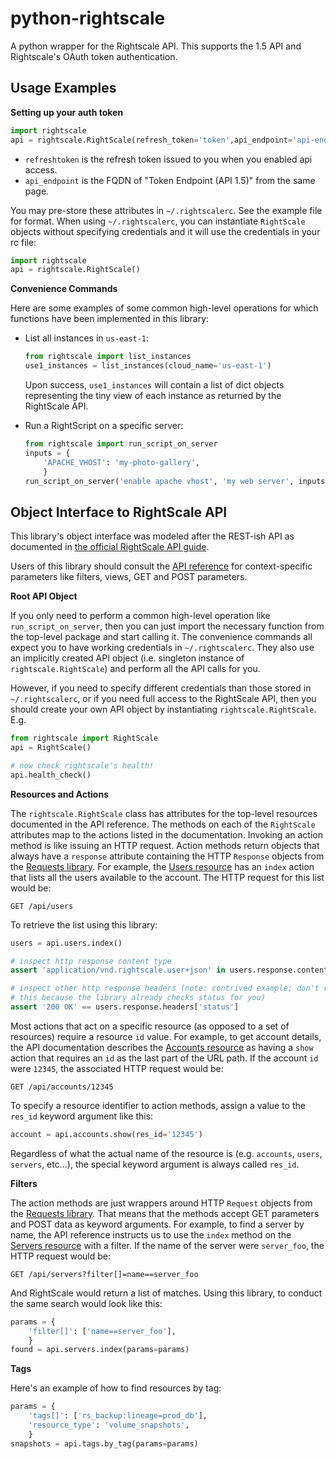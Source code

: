 python-rightscale
=================

A python wrapper for the Rightscale API.  This supports the 1.5 API and Rightscale's OAuth token authentication.


Usage Examples
--------------

**Setting up your auth token**

```python
import rightscale
api = rightscale.RightScale(refresh_token='token',api_endpoint='api-endpoint')
```

- `refreshtoken` is the refresh token issued to you when you enabled api access.
- `api_endpoint` is the FQDN of "Token Endpoint (API 1.5)" from the same page.

You may pre-store these attributes in `~/.rightscalerc`.  See the example file for format.  When using `~/.rightscalerc`, you can instantiate `RightScale` objects without specifying credentials and it will use the credentials in your rc file:

```python
import rightscale
api = rightscale.RightScale()
```

**Convenience Commands**

Here are some examples of some common high-level operations for which functions have been implemented in this library:

- List all instances in `us-east-1`:

  ```python
  from rightscale import list_instances
  use1_instances = list_instances(cloud_name='us-east-1')
  ```

  Upon success, `use1_instances` will contain a list of dict objects representing the tiny view of each instance as returned by the RightScale API.

- Run a RightScript on a specific server:

  ```python
  from rightscale import run_script_on_server
  inputs = {
      'APACHE_VHOST': 'my-photo-gallery',
      }
  run_script_on_server('enable apache vhost', 'my web server', inputs=inputs)
  ```


Object Interface to RightScale API
----------------------------------
This library's object interface was modeled after the REST-ish API as documented in [the official RightScale API guide](http://support.rightscale.com/12-Guides/RightScale_API_1.5).

Users of this library should consult the [API reference](http://reference.rightscale.com/api1.5/index.html) for context-specific parameters like filters, views, GET and POST parameters.

**Root API Object**

If you only need to perform a common high-level operation like `run_script_on_server`, then you can just import the necessary function from the top-level package and start calling it.  The convenience commands all expect you to have working credentials in `~/.rightscalerc`.  They also use an implicitly created API object (i.e. singleton instance of `rightscale.RightScale`) and perform all the API calls for you.

However, if you need to specify different credentials than those stored in `~/.rightscalerc`, or if you need full access to the RightScale API, then you should create your own API object by instantiating `rightscale.RightScale`.  E.g.

```python
from rightscale import RightScale
api = RightScale()

# now check rightscale's health!
api.health_check()
```

**Resources and Actions**

The `rightscale.RightScale` class has attributes for the top-level resources documented in the API reference.  The methods on each of the `RightScale` attributes map to the actions listed in the documentation.  Invoking an action method is like issuing an HTTP request.  Action methods return objects that always have a `response` attribute containing the HTTP `Response` objects from the [Requests library](http://python-requests.org).  For example, the [Users resource](http://reference.rightscale.com/api1.5/resources/ResourceAccounts.html) has an `index` action that lists all the users available to the account.  The HTTP request for this list would be:

    GET /api/users

To retrieve the list using this library:

```python
users = api.users.index()

# inspect http response content type
assert 'application/vnd.rightscale.user+json' in users.response.content_type

# inspect other http response headers (note: contrived example; don't really do
# this because the library already checks status for you)
assert '200 OK' == users.response.headers['status']
```

Most actions that act on a specific resource (as opposed to a set of resources) require a resource `id` value.  For example, to get account details, the API documentation describes the [Accounts resource](http://reference.rightscale.com/api1.5/resources/ResourceAccounts.html) as having a `show` action that requires an `id` as the last part of the URL path.  If the account `id` were `12345`, the associated HTTP request would be:

    GET /api/accounts/12345

To specify a resource identifier to action methods, assign a value to the `res_id` keyword argument like this:

```python
account = api.accounts.show(res_id='12345')
```

Regardless of what the actual name of the resource is (e.g. `accounts`, `users`, `servers`, etc...), the special keyword argument is always called `res_id`.

**Filters**

The action methods are just wrappers around HTTP `Request` objects from the [Requests library](http://python-requests.org).  That means that the methods accept GET parameters and POST data as keyword arguments.  For example, to find a server by name, the API reference instructs us to use the `index` method on the [Servers resource](http://reference.rightscale.com/api1.5/resources/ResourceServers.html#index) with a filter.  If the name of the server were `server_foo`, the HTTP request would be:

    GET /api/servers?filter[]=name==server_foo

And RightScale would return a list of matches.  Using this library, to conduct the same search would look like this:

```python
params = {
    'filter[]': ['name==server_foo'],
    }
found = api.servers.index(params=params)
```

**Tags**

Here's an example of how to find resources by tag:

```python
params = {
    'tags[]': ['rs_backup:lineage=prod_db'],
    'resource_type': 'volume_snapshots',
    }
snapshots = api.tags.by_tag(params=params)
```
